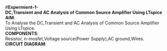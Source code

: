 #**Expermient-1-**  
**DC,Transient and AC Analysis of Common Source Amplifier Using LTspice**  
**AIM**:  
To Analyse the DC,Transient and AC Analysis of Common Source Amplifier Using LTspice.  
**COMPONENTS**:  
Resistor, n-mosfet,Voltage source(Power Supply),AC ground,Wires.  
**CIRCUIT DIAGRAM**:  

